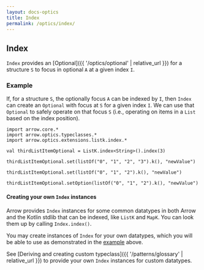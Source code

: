 ```yaml
---
layout: docs-optics
title: Index
permalink: /optics/index/
---
```


## Index


`Index` provides an [Optional]({{ '/optics/optional' | relative_url }}) for a structure `S` to focus in optional `A` at a given index `I`.

### Example

If, for a structure `S`, the optionally focus `A` can be indexed by `I`, then `Index` can create an `Optional` with focus at `S` for a given index `I`.
We can use that `Optional` to safely operate on that focus `S` (i.e., operating on items in a `List` based on the index position).

```kotlin:ank
import arrow.core.*
import arrow.optics.typeclasses.*
import arrow.optics.extensions.listk.index.*

val thirdListItemOptional = ListK.index<String>().index(3)

thirdListItemOptional.set(listOf("0", "1", "2", "3").k(), "newValue")
```
```kotlin:ank
thirdListItemOptional.set(listOf("0", "1", "2").k(), "newValue")
```
```kotlin:ank
thirdListItemOptional.setOption(listOf("0", "1", "2").k(), "newValue")
```

#### Creating your own `Index` instances

Arrow provides `Index` instances for some common datatypes in both Arrow and the Kotlin stdlib that can be indexed, like `ListK` and `MapK`.
You can look them up by calling `Index.index()`.

You may create instances of `Index` for your own datatypes, which you will be able to use as demonstrated in the [example](#example) above.

See [Deriving and creating custom typeclass]({{ '/patterns/glossary' | relative_url }}) to provide your own `Index` instances for custom datatypes.
